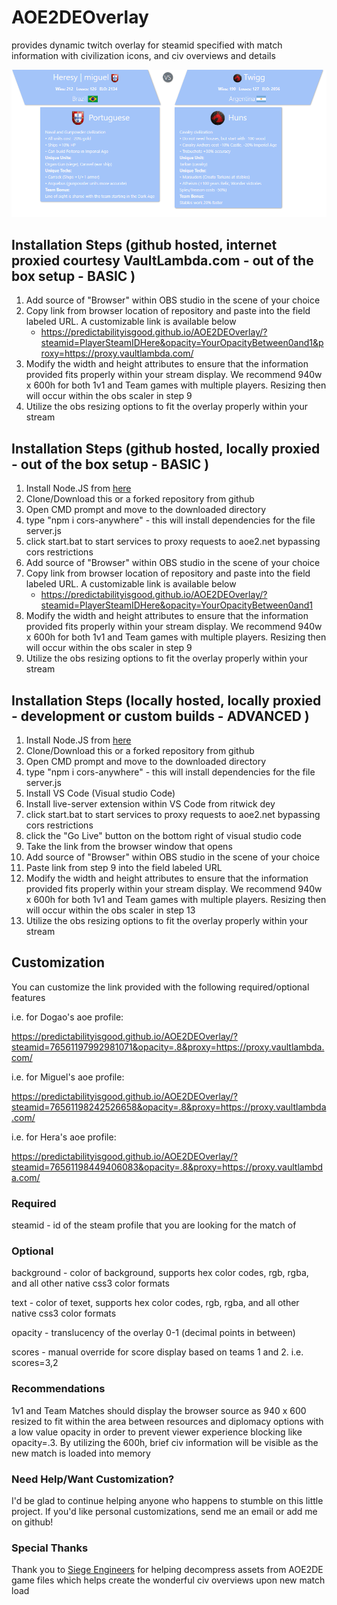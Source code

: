 # AOE2DEOverlay
provides dynamic twitch overlay for steamid specified with match information with civilization icons, and civ overviews and details

![Civilization Details](https://raw.githubusercontent.com/PredictabilityIsGood/AOE2DEOverlay/master/Civ-Details.PNG)


## Installation Steps (github hosted, internet proxied courtesy VaultLambda.com - out of the box setup - BASIC )
1) Add source of "Browser" within OBS studio in the scene of your choice
2) Copy link from browser location of repository and paste into the field labeled URL. A customizable link is available below
    - https://predictabilityisgood.github.io/AOE2DEOverlay/?steamid=PlayerSteamIDHere&opacity=YourOpacityBetween0and1&proxy=https://proxy.vaultlambda.com/
3) Modify the width and height attributes to ensure that the information provided fits properly within your stream display. We recommend 940w x 600h for both 1v1 and Team games with multiple players. Resizing then will occur within the obs scaler in step 9
4) Utilize the obs resizing options to fit the overlay properly within your stream

## Installation Steps (github hosted, locally proxied - out of the box setup - BASIC )
1) Install Node.JS from [here](https://nodejs.org/en/download/current/)
2) Clone/Download this or a forked repository from github
3) Open CMD prompt and move to the downloaded directory
4) type "npm i cors-anywhere" - this will install dependencies for the file server.js
5) click start.bat to start services to proxy requests to aoe2.net bypassing cors restrictions
6) Add source of "Browser" within OBS studio in the scene of your choice
7) Copy link from browser location of repository and paste into the field labeled URL. A customizable link is available below
    - https://predictabilityisgood.github.io/AOE2DEOverlay/?steamid=PlayerSteamIDHere&opacity=YourOpacityBetween0and1
8) Modify the width and height attributes to ensure that the information provided fits properly within your stream display. We recommend 940w x 600h for both 1v1 and Team games with multiple players. Resizing then will occur within the obs scaler in step 9
9) Utilize the obs resizing options to fit the overlay properly within your stream

## Installation Steps (locally hosted, locally proxied - development or custom builds - ADVANCED )
1) Install Node.JS from [here](https://nodejs.org/en/download/current/)
2) Clone/Download this or a forked repository from github
3) Open CMD prompt and move to the downloaded directory
4) type "npm i cors-anywhere" - this will install dependencies for the file server.js
5) Install VS Code (Visual studio Code)
6) Install live-server extension within VS Code from ritwick dey 
7) click start.bat to start services to proxy requests to aoe2.net bypassing cors restrictions
8) click the "Go Live" button on the bottom right of visual studio code
9) Take the link from the browser window that opens
10) Add source of "Browser" within OBS studio in the scene of your choice
11) Paste link from step 9 into the field labeled URL
12) Modify the width and height attributes to ensure that the information provided fits properly within your stream display. We recommend 940w x 600h for both 1v1 and Team games with multiple players. Resizing then will occur within the obs scaler in step 13
13) Utilize the obs resizing options to fit the overlay properly within your stream

## Customization
You can customize the link provided with the following required/optional features

i.e. for Dogao's aoe profile:

https://predictabilityisgood.github.io/AOE2DEOverlay/?steamid=76561197992981071&opacity=.8&proxy=https://proxy.vaultlambda.com/

i.e. for Miguel's aoe profile:

https://predictabilityisgood.github.io/AOE2DEOverlay/?steamid=76561198242526658&opacity=.8&proxy=https://proxy.vaultlambda.com/

i.e. for Hera's aoe profile:

https://predictabilityisgood.github.io/AOE2DEOverlay/?steamid=76561198449406083&opacity=.8&proxy=https://proxy.vaultlambda.com/


### Required
steamid - id of the steam profile that you are looking for the match of 

### Optional
background - color of background, supports hex color codes, rgb, rgba, and all other native css3 color formats

text - color of texet, supports hex color codes, rgb, rgba, and all other native css3 color formats

opacity - translucency of the overlay 0-1 (decimal points in between)

scores - manual override for score display based on teams 1 and 2. i.e. scores=3,2

### Recommendations
1v1 and Team Matches should display the browser source as 940 x 600 resized to fit within the area between resources and diplomacy options with a low value opacity in order to prevent viewer experience blocking like opacity=.3. By utilizing the 600h, brief civ information will be visible as the new match is loaded into memory

### Need Help/Want Customization?
I'd be glad to continue helping anyone who happens to stumble on this little project. If you'd like personal customizations, send me an email or add me on github!

### Special Thanks
Thank you to [Siege Engineers](https://github.com/SiegeEngineers/aoe2techtree) for helping decompress assets from AOE2DE game files which helps create the wonderful civ overviews upon new match load
